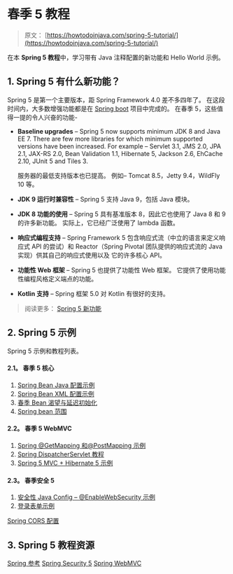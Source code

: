 # 春季 5 教程

> 原文： [https://howtodoinjava.com/spring-5-tutorial/](https://howtodoinjava.com/spring-5-tutorial/)

在本 **Spring 5 教程**中，学习带有 Java 注释配置的新功能和 Hello World 示例。

## 1\. Spring 5 有什么新功能？

Spring 5 是第一个主要版本，距 Spring Framework 4.0 差不多四年了。 在这段时间内，大多数增强功能都是在 [Spring boot](https://howtodoinjava.com/spring-boot-tutorials/) 项目中完成的。 在春季 5，这些值得一提的令人兴奋的功能-

*   **Baseline upgrades** – Spring 5 now supports minimum JDK 8 and Java EE 7\. There are few more libraries for which minimum supported versions have been increased. For example – Servlet 3.1, JMS 2.0, JPA 2.1, JAX-RS 2.0, Bean Validation 1.1, Hibernate 5, Jackson 2.6, EhCache 2.10, JUnit 5 and Tiles 3.

    服务器的最低支持版本也已提高。 例如– Tomcat 8.5，Jetty 9.4，WildFly 10 等。

*   **JDK 9 运行时兼容性** – Spring 5 支持 Java 9，包括 Java 模块。
*   **JDK 8 功能的使用** – Spring 5 具有基准版本 8，因此它也使用了 Java 8 和 9 的许多新功能。 实际上，它已经广泛使用了 lambda 函数。
*   **响应式编程支持** – Spring Framework 5 包含响应式流（中立的语言来定义响应式 API 的尝试）和 Reactor（Spring Pivotal 团队提供的响应式流的 Java 实现）供其自己的响应式使用以及 它的许多核心 API。
*   **功能性 Web 框架** – Spring 5 也提供了功能性 Web 框架。 它提供了使用功能性编程风格定义端点的功能。
*   **Kotlin 支持** – Spring 框架 5.0 对 Kotlin 有很好的支持。

> 阅读更多： [Spring 5 新功能](https://howtodoinjava.com/spring5/spring5-features-and-enhancements/)

## 2\. Spring 5 示例

Spring 5 示例和教程列表。

#### 2.1。 春季 5 核心

1.  [Spring Bean Java 配置示例](https://howtodoinjava.com/spring5/core/spring-bean-container-java-configuration-example/)
2.  [Spring Bean XML 配置示例](https://howtodoinjava.com/spring5/core/applicationcontext-xml-config-example/)
3.  [春季 Bean 渴望与延迟初始化](https://howtodoinjava.com/spring5/core/spring-bean-eager-vs-lazy-init/)
4.  [Spring bean 范围](https://howtodoinjava.com/spring-core/spring-bean-scopes/)

#### 2.2。 春季 5 WebMVC

1.  [Spring @GetMapping 和@PostMapping 示例](https://howtodoinjava.com/spring5/webmvc/controller-getmapping-postmapping/)
2.  [Spring DispatcherServlet 教程](https://howtodoinjava.com/spring5/webmvc/spring-dispatcherservlet-tutorial/)
3.  [Spring 5 MVC + Hibernate 5 示例](https://howtodoinjava.com/spring5/webmvc/spring5-mvc-hibernate5-example/)

#### 2.3。 春季安全 5

1.  [安全性 Java Config – @EnableWebSecurity 示例](https://howtodoinjava.com/spring5/security5/security-java-config-enablewebsecurity-example/)
2.  [登录表单示例](https://howtodoinjava.com/spring5/security5/login-form-example/)

[Spring CORS 配置](https://howtodoinjava.com/spring5/webmvc/spring-mvc-cors-configuration/)

## 3\. Spring 5 教程资源

[Spring 参考](https://docs.spring.io/spring/docs/5.0.8.RELEASE/spring-framework-reference/)
[Spring Security 5](https://docs.spring.io/spring-security/site/docs/5.0.7.RELEASE/reference/htmlsingle/)
[Spring WebMVC](https://docs.spring.io/spring/docs/current/spring-framework-reference/web.html)
